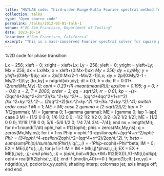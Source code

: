 ```yaml
---
title: "MATLAB code: Third-order Runge-Kutta Fourier spectral method for square phase-field crystal model"
collection: talks
type: "Open source code"
permalink: /talks/2012-03-01-talk-1
venue: #"UC San Francisco, Department of Testing"
date: 2023-10-14
location: #"San Francisco, California"
excerpt: "This is a mass-conserved Fourier spectral solver for square phase-field crystal model. Third-order Runge-Kutta scheme is used to update solution. The MATLAB codes are pasted here. <br/><img src='/images/square1.png' width='250px'>"
---
```


%2D code for phase transition

Lx = 256; xleft = 0; xright = xleft+Lx;
Ly = 256; yleft = 0; yright = yleft+Ly;
Mx = 256; dx = Lx/Mx; x = xleft+(0:Mx-1)*dx;
My = 256; dy = Ly/My; y = yleft+(0:My-1)*dy;
xix = 2*pi*[0:Mx/2-1 -Mx/2:-1]/Lx;
xiy = 2*pi*[0:My/2-1 -My/2:-1]/Ly;
[kx,ky] = ndgrid(xix,xiy);
dt = 0.1;
h = dx;
R = 0.01*(2*rand(Mx,My)-1); ophi = 0.23+(R-mean(mean(R)));
epsilon = 0.195; g = 0; r = 0.0; s = 2; T = 2000; order = 3;
qq = sqrt(2); rr = 0.01;
kp = -(s-(2*qq^4+2*qq^2+2*rr^2)*(kx.^2+ky.^2)+...
(qq^4+4*qq^2+1+rr^2)*(kx.^2+ky.^2).^2-...
(2*qq^2+2)*(kx.^2+ky.^2).^3+(kx.^2+ky.^2).^4);
switch order
case 1
MI = 1; ME = MI;
case 2
gamma = (2-sqrt(2))/2; lap = 1-1/(2*gamma);
MI = [gamma 0; 1-gamma gamma]; ME = [gamma 0; lap 1-lap];
case 3
MI = [1/2 0 0 0; 1/6 1/2 0 0; -1/2 1/2 1/2 0; 3/2 -3/2 1/2 1/2];
ME = [1/2 0 0 0; 11/18 1/18 0 0; 5/6 -5/6 1/2 0; 1/4 7/4 3/4 -7/4];
end
ns = length(MI);
for n=1:round(T/dt)
ophi_hat = fft2(ophi);
phis = zeros(Mx,My,ns); q = zeros(Mx,My,ns);
for i = 1:ns
Phip = ophi.^3-epsilon*ophi+(qq^4+rr^2)*ophi;
Phir = (1/4*ophi.^4-epsilon/2*ophi.^2+(qq^4+rr^2)/2*ophi.^2).^r;
beta = sum(sum(Phip))/sum(sum(Phir));
q(:,:,i) = -(Phip-s*ophi)+Phir*beta;
IM = 0; EX = ME(i,i)*q(:,:,i);
for j=1:i-1
IM = IM + MI(i,j)*phis(:,:,j);
EX = EX + ME(i,j)*q(:,:,j);
end
phis(:,:,i) = (ophi_hat+dt*(kp.*IM+fft2(EX)))./(1-MI(i,i)*dt*kp);
ophi = real(ifft2(phis(:,:,i)));
end
if (mod(n,40)==0 )
figure(1);clf;
[xx,yy] = ndgrid(x,y); pcolor(xx,yy,ophi); shading interp;
colormap jet; axis image off;
end
end
